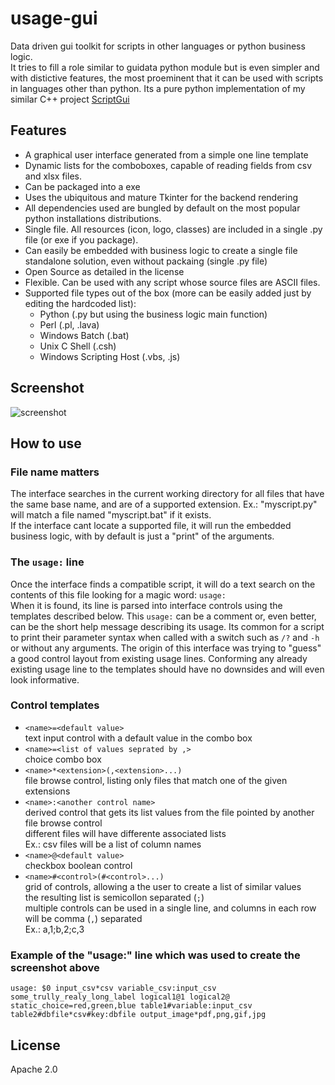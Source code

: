 # usage-gui
Data driven gui toolkit for scripts in other languages or python business logic.  
It tries to fill a role similar to guidata python module but is even simpler and with distictive features, the most proeminent that it can be used with scripts in languages other than python.
Its a pure python implementation of my similar C++ project [ScriptGui](https://github.com/pemn/ScriptGui)  

## Features
 - A graphical user interface generated from a simple one line template
 - Dynamic lists for the comboboxes, capable of reading fields from csv and xlsx files.
 - Can be packaged into a exe
 - Uses the ubiquitous and mature Tkinter for the backend rendering
 - All dependencies used are bungled by default on the most popular python installations distributions.
 - Single file. All resources (icon, logo, classes) are included in a single .py file (or exe if you package).
 - Can easily be embedded with business logic to create a single file standalone solution, even without packaing (single .py file)
 - Open Source as detailed in the license
 - Flexible. Can be used with any script whose source files are ASCII files.
 - Supported file types out of the box (more can be easily added just by editing the hardcoded list):
   - Python (.py but using the business logic main function)
   - Perl (.pl, .lava)
   - Windows Batch (.bat)
   - Unix C Shell (.csh)
   - Windows Scripting Host (.vbs, .js)
 
## Screenshot
![screenshot](https://github.com/pemn/usage-gui/blob/master/assets/example1.png)

## How to use
### File name matters
The interface searches in the current working directory for all files that have the same base name, and are of a supported extension.
Ex.: "myscript.py" will match a file named "myscript.bat" if it exists.  
If the interface cant locate a supported file, it will run the embedded business logic, with by default is just a "print" of the arguments.


### The `usage:` line
Once the interface finds a compatible script, it will do a text search on the contents of this file looking for a magic word: `usage:`  
When it is found, its line is parsed into interface controls using the templates described below. This `usage:` can be a comment or, even better, can be the short help message describing its usage. Its common for a script to print their parameter syntax when called with a switch such as `/?` and `-h` or without any arguments. The origin of this interface was trying to "guess" a good control layout from existing usage lines. Conforming any already existing usage line to the templates should have no downsides and will even look informative.

### Control templates
- `<name>=<default value>`  
text input control with a default value in the combo box
- `<name>=<list of values seprated by ,>`  
choice combo box
- `<name>*<extension>(,<extension>...)`  
file browse control, listing only files that match one of the given extensions
- `<name>:<another control name>`  
derived control that gets its list values from the file pointed by another file browse control  
different files will have differente associated lists  
Ex.: csv files will be a list of column names  
- `<name>@<default value>`  
checkbox boolean control
- `<name>#<control>(#<control>...)`  
grid of controls, allowing a the user to create a list of similar values  
the resulting list is semicollon separated (`;`)  
multiple controls can be used in a single line, and columns in each row will be comma (`,`) separated  
Ex.: a,1;b,2;c,3  

### Example of the "usage:" line which was used to create the screenshot above
`usage: $0 input_csv*csv variable_csv:input_csv some_trully_realy_long_label logical1@1 logical2@ static_choice=red,green,blue table1#variable:input_csv table2#dbfile*csv#key:dbfile output_image*pdf,png,gif,jpg`


## License
Apache 2.0
